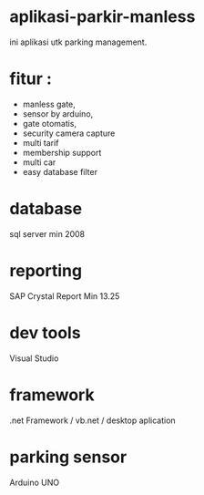 # aplikasi-parkir-manless
  ini aplikasi utk parking management.

# fitur :
- manless gate, 
- sensor by arduino, 
- gate otomatis, 
- security camera capture
- multi tarif
- membership support
- multi car
- easy database filter

# database 
  sql server min 2008
# reporting  
  SAP Crystal Report Min 13.25
# dev tools
  Visual Studio
# framework
  .net Framework / vb.net / desktop aplication

# parking sensor
 Arduino UNO   
